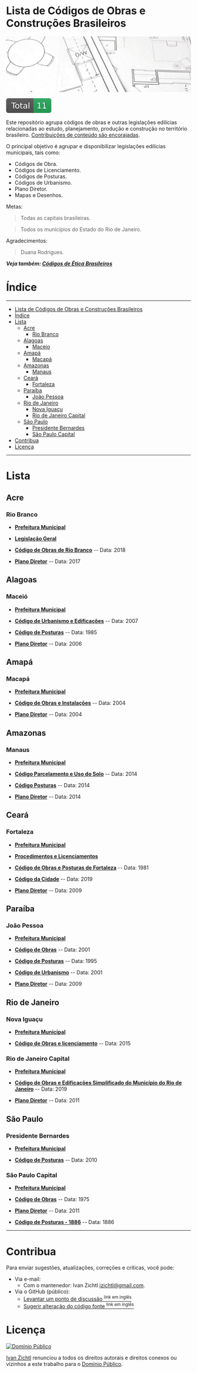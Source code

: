 # Lista de Códigos de Obras e Construções Brasileiros

[![Lista de Códigos de Ética Usados no Brasil](img/codigo-de-obras-brasil.png)](https://www.caubr.gov.br/)

[![Total](badges/total.svg)](#lista) 

Este repositório agrupa códigos de obras e outras legislações edilícias relacionadas ao estudo, planejamento, produção e construção no território brasileiro.
[Contribuições de conteúdo são encorajadas](#contribua).

O principal objetivo é agrupar e disponibilizar legislações edilícias municipais, tais como: 
 - Códigos de Obra.
 - Códigos de Licenciamento.
 - Códigos de Posturas.
 - Códigos de Urbanismo.
 - Plano Diretor.
 - Mapas e Desenhos.

Metas: 
  > Todas as capitais brasileiras.

  >Todos os municípios do Estado do Rio de Janeiro. 

Agradecimentos: 
>Duana Rodrigues.

**_Veja também:
[Códigos de Ética Brasileiros](https://github.com/fititnt/codigo-de-etica-brasil)_**

# Índice

---
<!-- TOC depthFrom:2 depthTo: -->


  
- [Lista de Códigos de Obras e Construções Brasileiros](#lista-de-códigos-de-obras-e-construções-brasileiros)
- [Índice](#índice)
- [Lista](#lista)
  - [Acre](#acre)
    - [Rio Branco](#rio-branco)
  - [Alagoas](#alagoas)
    - [Maceio](#maceió)
  - [Amapá](#amapá)
    - [Macapá](#macapá)
  - [Amazonas](#amazonas)
    - [Manaus](#manaus)
  - [Ceará](#ceará)
    - [Fortaleza](#fortaleza)
  - [Paraíba](#paraíba)
    - [João Pessoa](#joão-pessoa)
  - [Rio de Janeiro](#rio-de-janeiro)
    - [Nova Iguaçu](#nova-iguaçu)
    - [Rio de Janeiro Capital](#rio-de-janeiro-capital)
  - [São Paulo](#são-paulo)
    - [Presidente Bernardes](#presidente-bernardes)
    - [São Paulo Capital](#são-paulo-capital)
- [Contribua](#contribua)
- [Licença](#licença)


<!-- /TOC -->


---

# Lista


## Acre

### Rio Branco
- **[Prefeitura Municipal](http://www.riobranco.ac.gov.br/)**

- **[Legislação Geral](http://portalcgm.riobranco.ac.gov.br/portal/legislacao/)**
>
- **[Código de Obras de Rio Branco](http://portalcgm.riobranco.ac.gov.br/portal/legislacao/codigo-obras/)**
-- Data: 2018
>
- **[Plano Diretor](http://portalcgm.riobranco.ac.gov.br/portal/legislacao/plano-diretor/)**
-- Data: 2017
>
 

## Alagoas

### Maceió
- **[Prefeitura Municipal](http://www.maceio.al.gov.br//)**


>
- **[Código de Urbanismo e Edificações](http://www.maceio.al.gov.br/wp-content/uploads/admin/documento/2013/11/Lei-Municipal-5.593-de-08-de-Fevereiro-de-2007-C%C3%93DIGO-DE-URBANISMO-E-EDIFICA%C3%87%C3%95ES-DO-MUNIC%C3%8DPIO-DE-MACEI%C3%93.pdf)**
-- Data: 2007
>
- **[Código de Posturas](http://www.maceio.al.gov.br/wp-content/uploads/admin/documento/2014/10/C%C3%B3digo-de-Posturas-de-Maceio-Lei-N%C2%BA-3538.pdf)**
-- Data: 1985
>
 
- **[Plano Diretor](http://www.maceio.al.gov.br/plano-diretor/)**
-- Data: 2006
>
 


## Amapá

### Macapá
- **[Prefeitura Municipal](https://macapa.ap.gov.br/)**

> 

- **[Código de Obras e Instalações](https://macapa.ap.gov.br/arquivos/planodiretormacap/Codigo%20de%20Obras%20e%20Instalacoes.pdf)**
-- Data: 2004

>

- **[Plano Diretor](https://antigo.mdr.gov.br/images/stories/ArquivosSNPU/RedeAvaliacao/Macapa_PlanoDiretorAP.pdf)**
-- Data: 2004
>
 


## Amazonas

### Manaus
- **[Prefeitura Municipal](https://www.manaus.am.gov.br/)**


>
- **[Código Parcelamento e Uso do Solo](https://www2.manaus.am.gov.br/docs/portal/secretarias/implurb/Legisla%c3%a7%c3%a3o/03-Parcelamento%20de%20Solo%20Urbano/Parcelamento%20do%20Solo%20Urbano.pdf)**
-- Data: 2014
> 

- **[Código Posturas](https://www2.manaus.am.gov.br/docs/portal/secretarias/implurb/Legisla%c3%a7%c3%a3o/04-C%c3%b3digo%20de%20Postura/Codigo%20de%20Postura.pdf)**
-- Data: 2014
>

- **[Plano Diretor](https://www2.manaus.am.gov.br/docs/portal/secretarias/implurb/Legisla%c3%a7%c3%a3o/02-Codigo%20de%20Obras%20e%20Edifica%c3%a7oes/CODIGO%20DE%20OBRAS%20E%20EDIFICACOES.pdf)**
-- Data: 2014
>
 


## Ceará

### Fortaleza
- **[Prefeitura Municipal](https://www.fortaleza.ce.gov.br/)**

- **[Procedimentos e Licenciamentos](https://portal.seuma.fortaleza.ce.gov.br/fortalezaonline/portal/)**
>
- **[Código de Obras e Posturas de Fortaleza](https://github.com/izichtl/codigo-de-obras-do-brasil/blob/master/pdf/ce_fortaleza_obras_posturas.pdf)**
-- Data: 1981
>
- **[Código da Cidade](https://urbanismoemeioambiente.fortaleza.ce.gov.br/images/urbanismo-e-meio-ambiente/infocidade/codigo-da-cidade/lei_complementar_n_286_de_06_de_janeiro_de_2020.pdf)**
-- Data: 2019
>
- **[Plano Diretor](https://legislacao.pgm.fortaleza.ce.gov.br/index.php/Plano_Diretor)**
-- Data: 2009
>
 

## Paraíba

### João Pessoa
- **[Prefeitura Municipal](https://www.joaopessoa.pb.gov.br/)**
>
- **[Código de Obras](http://antigo.joaopessoa.pb.gov.br/portal/wp-content/uploads/2012/03/codobras.pdf)**
-- Data: 2001
>
- **[Código de Posturas](https://www.joaopessoa.pb.gov.br/wp-content/uploads/2020/07/C_digo-de-Posturas-do-Munic_pio-de-JP.pdf)**
-- Data: 1995
>
- **[Código de Urbanismo](http://www.planmob.joaopessoa.pb.gov.br/wp-content/uploads/2017/06/C%C3%B3digo-de-Urbanismo.pdf)**
-- Data: 2001
>
- **[Plano Diretor](http://antigo.joaopessoa.pb.gov.br/portal/wp-content/uploads/2012/04/PD-2009-versao-SEMANaRIO.pdf)**
-- Data: 2009
>


## Rio de Janeiro

### Nova Iguaçu

- **[Prefeitura Municipal](https://www.novaiguacu.rj.gov.br/)**
>
- **[Código de Obras e licenciamento](http://www.cmni.rj.gov.br/site/legislacao-municipal/leis-complementares/2015/lei-complementar-049-2015.pdf)**
-- Data: 2015
>


### Rio de Janeiro Capital

- **[Prefeitura Municipal](https://prefeitura.rio/)**
>
- **[Código de Obras e Edificações Simplificado do Município do Rio de Janeiro](https://github.com/izichtl/codigo-de-obras-do-brasil/blob/master/pdf/rj_rj_obras_edificacoes.pdf)**
-- Data: 2019
>
- **[Plano Diretor](https://www.prefeitura.sp.gov.br/cidade/secretarias/upload/desenvolvimento_urbano/apresentacao.pdf)**
-- Data: 2011
>



## São Paulo
### Presidente Bernardes

- **[Prefeitura Municipal](http://www.presidentebernardes.sp.gov.br/)**
>
- **[Código de Posturas](http://presidentebernardes.sp.gov.br/wa_files/codigo_de_posturas.pdf)**
-- Data: 2010
>



### São Paulo Capital

- **[Prefeitura Municipal](http://www.capital.sp.gov.br/)**
>
- **[Código de Obras](https://www.prefeitura.sp.gov.br/cidade/secretarias/subprefeituras/upload/pinheiros/arquivos/COE_1253646799.pdf)**
-- Data: 1975
>
- **[Plano Diretor](https://gestaourbana.prefeitura.sp.gov.br/arquivos/PDE-Suplemento-DOC/PDE_SUPLEMENTO-DOC.pdf)**
-- Data: 2011
>
- **[Código de Posturas - 1886](https://upload.wikimedia.org/wikipedia/commons/e/ec/C%C3%B3digo_de_Posturas_do_Munic%C3%ADpio_de_S%C3%A3o_Paulo.pdf)**
-- Data: 1886
>




---

# Contribua
Para enviar sugestões, atualizações, correções e críticas, você pode:

- Via e-mail:
  - Com o mantenedor: Ivan Zichtl <izichtl@gmail.com>.
- Via o GitHub (público):
  - [Levantar um ponto de discussão <sup>link em inglês</sup>](https://help.github.com/articles/creating-an-issue/)
  - [Sugerir alteração do código fonte <sup>link em inglês</sup>](https://help.github.com/articles/about-pull-requests/)

# Licença

[![Domínio Público](https://i.creativecommons.org/p/zero/1.0/88x31.png)](UNLICENSE)

[Ivan Zichtl](https://github.com/izichtl)
renunciou a todos os direitos autorais e direitos conexos ou vizinhos a este
trabalho para o [Domínio Público](UNLICENSE).